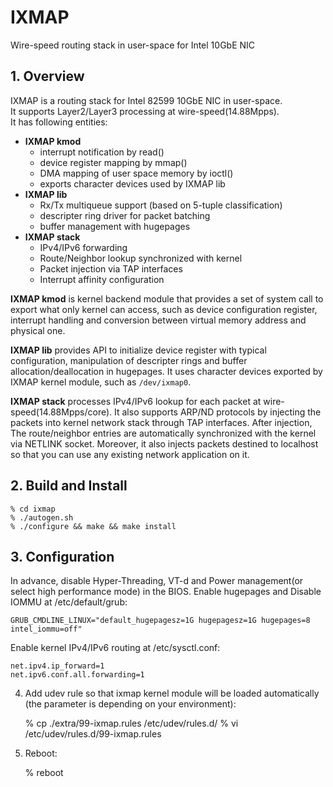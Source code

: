 # IXMAP
Wire-speed routing stack in user-space for Intel 10GbE NIC

## 1. Overview
IXMAP is a routing stack for Intel 82599 10GbE NIC in user-space.  
It supports Layer2/Layer3 processing at wire-speed(14.88Mpps).  
It has following entities:

* **IXMAP kmod**
	* interrupt notification by read()
	* device register mapping by mmap()
	* DMA mapping of user space memory by ioctl()
	* exports character devices used by IXMAP lib
* **IXMAP lib**
	* Rx/Tx multiqueue support (based on 5-tuple classification)
	* descripter ring driver for packet batching
	* buffer management with hugepages
* **IXMAP stack**
	* IPv4/IPv6 forwarding
	* Route/Neighbor lookup synchronized with kernel
	* Packet injection via TAP interfaces
	* Interrupt affinity configuration

**IXMAP kmod** is kernel backend module that provides a set of system call
to export what only kernel can access, such as device configuration register,
interrupt handling and conversion between virtual memory address and physical one.

**IXMAP lib** provides API to initialize device register with typical configuration,
manipulation of descripter rings and buffer allocation/deallocation in hugepages.
It uses character devices exported by IXMAP kernel module, such as `/dev/ixmap0`.

**IXMAP stack** processes IPv4/IPv6 lookup for each packet at wire-speed(14.88Mpps/core).
It also supports ARP/ND protocols by injecting the packets into kernel network stack
through TAP interfaces. After injection, The route/neighbor entries are automatically
synchronized with the kernel via NETLINK socket. Moreover, it also injects packets
destined to localhost so that you can use any existing network application on it.

## 2. Build and Install

    % cd ixmap
    % ./autogen.sh
    % ./configure && make && make install

## 3. Configuration

In advance, disable Hyper-Threading, VT-d and Power management(or select high performance mode) in the BIOS.
Enable hugepages and Disable IOMMU at /etc/default/grub:

    GRUB_CMDLINE_LINUX="default_hugepagesz=1G hugepagesz=1G hugepages=8 intel_iommu=off"

Enable kernel IPv4/IPv6 routing at /etc/sysctl.conf:

    net.ipv4.ip_forward=1
    net.ipv6.conf.all.forwarding=1

4. Add udev rule so that ixmap kernel module will be loaded automatically  
(the parameter is depending on your environment):

    % cp ./extra/99-ixmap.rules /etc/udev/rules.d/
    % vi /etc/udev/rules.d/99-ixmap.rules

5. Reboot:

    % reboot

